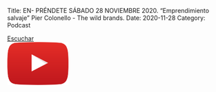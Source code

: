 Title: EN- PRÉNDETE SÁBADO 28 NOVIEMBRE 2020. “Emprendimiento salvaje” Pier Colonello - The wild brands.
Date: 2020-11-28
Category: Podcast

<a href="https://s.danilorca.com/2020-11-28.mp3" type="audio/mpeg">
Escuchar<br/>
<img style="height:100px;" src="images/play.png">
</a>
